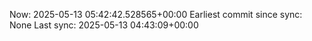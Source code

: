 Now: 2025-05-13 05:42:42.528565+00:00 Earliest commit since sync: None Last sync: 2025-05-13 04:43:09+00:00
